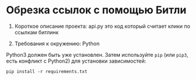 # Обрезка ссылок с помощью Битли

1. Короткое описание проекта:
    api.py это код который считает клики по ссылкам битлинк

2. Требования к окружению:
     Python

Python3 должен быть уже установлен. 
Затем используйте `pip` (или `pip3`, есть конфликт с Python2) для установки зависимостей:
```
pip install -r requirements.txt
```
